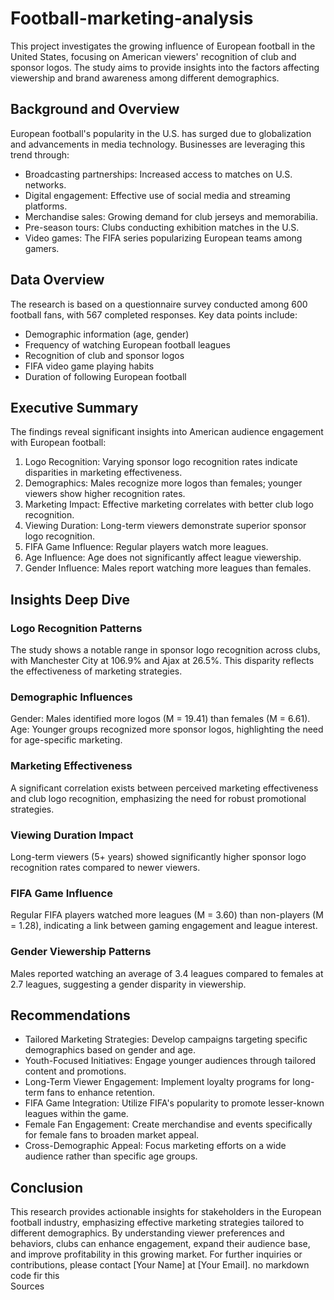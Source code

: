 # Football-marketing-analysis
This project investigates the growing influence of European football in the United States, focusing on American viewers' recognition of club and sponsor logos. The study aims to provide insights into the factors affecting viewership and brand awareness among different demographics.

## Background and Overview
European football's popularity in the U.S. has surged due to globalization and advancements in media technology. Businesses are leveraging this trend through:
- Broadcasting partnerships: Increased access to matches on U.S. networks.
- Digital engagement: Effective use of social media and streaming platforms.
- Merchandise sales: Growing demand for club jerseys and memorabilia.
- Pre-season tours: Clubs conducting exhibition matches in the U.S.
- Video games: The FIFA series popularizing European teams among gamers.
## Data Overview
The research is based on a questionnaire survey conducted among 600 football fans, with 567 completed responses. Key data points include:
- Demographic information (age, gender)
- Frequency of watching European football leagues
- Recognition of club and sponsor logos
- FIFA video game playing habits
- Duration of following European football
## Executive Summary
The findings reveal significant insights into American audience engagement with European football:
1. Logo Recognition: Varying sponsor logo recognition rates indicate disparities in marketing effectiveness.
2. Demographics: Males recognize more logos than females; younger viewers show higher recognition rates.
3. Marketing Impact: Effective marketing correlates with better club logo recognition.
4. Viewing Duration: Long-term viewers demonstrate superior sponsor logo recognition.
5. FIFA Game Influence: Regular players watch more leagues.
6. Age Influence: Age does not significantly affect league viewership.
7. Gender Influence: Males report watching more leagues than females.
## Insights Deep Dive
### Logo Recognition Patterns
The study shows a notable range in sponsor logo recognition across clubs, with Manchester City at 106.9% and Ajax at 26.5%. This disparity reflects the effectiveness of marketing strategies.
### Demographic Influences
Gender: Males identified more logos (M = 19.41) than females (M = 6.61).
Age: Younger groups recognized more sponsor logos, highlighting the need for age-specific marketing.
### Marketing Effectiveness
A significant correlation exists between perceived marketing effectiveness and club logo recognition, emphasizing the need for robust promotional strategies.
### Viewing Duration Impact
Long-term viewers (5+ years) showed significantly higher sponsor logo recognition rates compared to newer viewers.
### FIFA Game Influence
Regular FIFA players watched more leagues (M = 3.60) than non-players (M = 1.28), indicating a link between gaming engagement and league interest.
### Gender Viewership Patterns
Males reported watching an average of 3.4 leagues compared to females at 2.7 leagues, suggesting a gender disparity in viewership.
## Recommendations
- Tailored Marketing Strategies: Develop campaigns targeting specific demographics based on gender and age.
- Youth-Focused Initiatives: Engage younger audiences through tailored content and promotions.
- Long-Term Viewer Engagement: Implement loyalty programs for long-term fans to enhance retention.
- FIFA Game Integration: Utilize FIFA's popularity to promote lesser-known leagues within the game.
- Female Fan Engagement: Create merchandise and events specifically for female fans to broaden market appeal.
- Cross-Demographic Appeal: Focus marketing efforts on a wide audience rather than specific age groups.
## Conclusion
This research provides actionable insights for stakeholders in the European football industry, emphasizing effective marketing strategies tailored to different demographics. By understanding viewer preferences and behaviors, clubs can enhance engagement, expand their audience base, and improve profitability in this growing market. For further inquiries or contributions, please contact [Your Name] at [Your Email].
no markdown code fir this\
Sources

